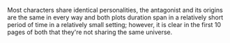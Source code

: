 Most characters share identical personalities, the antagonist and its origins are the same in every way and both plots duration span in a relatively short period of time in a relatively small setting; however, it is clear in the first 10 pages of both that they're not sharing the same universe.